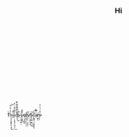 <h3 align="center">Hi</h3>
<br><br><br><br><br><br><br><br><br><br><br><br>
<sup><sub>T̴̠̂̏h̷̩̭̙̫̮̖͚̰͈͕͙̘̰̮̒̑̓̓̃̈͒͜͝͝í̵͍͎̍͂̃͝s̷̨̜̹̝̟̭͙̘̖̲̥̠͔̀̓͂́̌̿̑̇́͒͜ ̴̯̔̔̏̈̓͛͂̑̍̅̓͆͊î̷͇̤̲͔͌̔̽͆̍̆̀̀̆̕͜ͅś̶̥̀̑̐ ̵̥͕̦͎͎̻̯̜̩͐̈́v̷̺̤̮̺̻̾̎͂͂̓͜ͅè̸̢͕̘̙̖̰̲̝r̸̻͍̱̪̠̟͎͓̦͕͂͆͠ͅẏ̸̢̡̠̹̠̞̯͈̗̠ ̴̡̯̹̳̝̙̟̩̪̔̎͜͜͠s̵̢̢͔̺͉̫̻͒͜c̷̟̳̺̪͕̣͎̖̭͓̺̬͙͛̄̔̚͠͝ä̸̬̔͛͒̐r̴̡̫̳͈̈́͘̕ý̵͙͓̹̀̽̽́͗̐̓͋̕</sub></sup>
